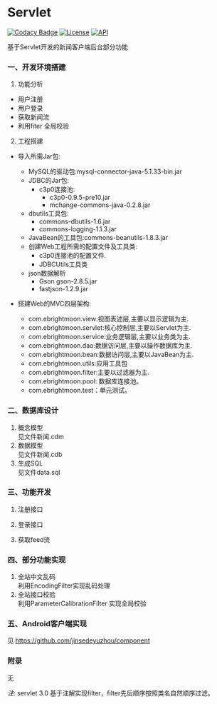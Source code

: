 # Servlet
[![Codacy Badge](https://api.codacy.com/project/badge/Grade/bfcabf1d9793485d84f090e542255710)](https://www.codacy.com/app/xiaoyaoyou1212/XSnow?utm_source=github.com&amp;utm_medium=referral&amp;utm_content=xiaoyaoyou1212/XSnow&amp;utm_campaign=Badge_Grade) [![License](https://img.shields.io/badge/License-Apache--2.0-green.svg)](https://github.com/xiaoyaoyou1212/XSnow/blob/master/LICENSE) [![API](https://img.shields.io/badge/API-12%2B-brightgreen.svg?style=flat)](https://android-arsenal.com/api?level=12)

基于Servlet开发的新闻客户端后台部分功能

### 一、开发环境搭建

1. 功能分析

 * 用户注册
 * 用户登录
 * 获取新闻流
 * 利用fiter 全局校验

2. 工程搭建

* 导入所需Jar包:
    * MySQL的驱动包:mysql-connector-java-5.1.33-bin.jar
    * JDBC的Jar包:
        * c3p0连接池:
          * c3p0-0.9.5-pre10.jar
          * mchange-commons-java-0.2.8.jar
    * dbutils工具包:
        * commons-dbutils-1.6.jar
        * commons-logging-1.1.3.jar
    * JavaBean的工具包:commons-beanutils-1.8.3.jar
    * 创建Web工程所需的配置文件及工具类:
         * c3p0连接池的配置文件.
         * JDBCUtils工具类
    * json数据解析
        * Gson gson-2.8.5.jar
        * fastjson-1.2.9.jar

* 搭建Web的MVC四层架构:

    * com.ebrightmoon.view:视图表述层,主要以显示逻辑为主.
    * com.ebrightmoon.servlet:核心控制层,主要以Servlet为主.
    * com.ebrightmoon.service:业务逻辑层,主要以业务类为主.
    * com.ebrightmoon.dao:数据访问层,主要以操作数据库为主.
    * com.ebrightmoon.bean:数据访问层,主要以JavaBean为主.
    * com.ebrightmoon.utils:应用工具包
    * com.ebrightmoon.filter:主要以过滤器为主.
    * com.ebrightmoon.pool: 数据库连接池。
    * com.ebrightmoon.test：单元测试。

### 二、数据库设计

1. 概念模型  
    见文件新闻.cdm
2. 数据模型  
    见文件新闻.cdb
3. 生成SQL  
    见文件data.sql

### 三、功能开发

1. 注册接口

2. 登录接口
3. 获取feed流

### 四、部分功能实现

1. 全站中文乱码   
利用EncodingFilter实现乱码处理
2. 全站接口校验    
利用ParameterCalibrationFilter 实现全局校验

### 五、Android客户端实现
见 https://github.com/jinsedeyuzhou/component

### 附录
无

*注:* servlet 3.0 基于注解实现filter，filter先后顺序按照类名自然顺序过滤。
